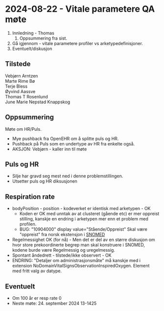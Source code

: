 # 2024-08-22 - Vitale parametere QA møte

1. Innledning - Thomas
   1. Oppsummering fra sist.
2. Gå igjennom - vitale parametere profiler vs arketypedefinisjoner.
3. Eventuelt/diskusjon

## Tilstede

Vebjørn Arntzen  
Marte Rime Bø  
Terje Bless  
Øyvind Aassve  
Thomas T Rosenlund  
June Marie Nepstad Knappskog  

## Oppsummering

Møte om HR/Puls.

* Mye pushback fra OpenEHR om å splitte puls og HR.
* Pushback på Puls som en undertype av HR fra enkelte også.
* AKSJON: Vebjørn - kaller inn til møte

## Puls og HR  

* Silje har gravd seg mest ned i denne problemstillingen.
* Utsetter puls og HR diksusjonen

## Respiration rate

* bodyPosition - position - kodeverket er identisk med arketypen - OK
  * Koden er OK med unntak av at clusteret (gående etc) er mer oppreist stilling, kanskje en endring i arketypen mer enn et problem med profilen.
  * BUG: "10904000" display value="Stående/Oppreist" Skal være "oppreist" fra norsk ekstensjon i [SNOMED](https://browser.ihtsdotools.org/?perspective=full&conceptId1=10904000&edition=MAIN/SNOMEDCT-NO/2024-05-15&release=&languages=no,en)
* Regelmessighet OK (for nå) - Men det er del av en større diskusjon om hvor store prekoordinerte begrep man skal konstruere i SNOMED, kodene burde være Regelmessig og uregelmessig.
* Spontant åndedrett - tilstede/ikke observert - OK
* ENDRING: "Detaljer om administrasjonsmåte" må kanskje med i extension NoDomainVitalSignsObservationInspiredOxygen. Element med fritt valg av datype.

## Eventuelt

* Om 100 år er resp rate 0
* Neste møte: 24. september 2024 13-1425
